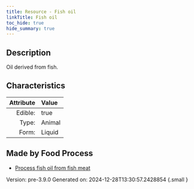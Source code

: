 ```yaml
---
title: Resource - Fish oil
linkTitle: Fish oil
toc_hide: true
hide_summary: true
---
```


## Description
&#10;&#9;&#9;Oil derived from fish.

## Characteristics

| Attribute      | Value |
|--------:|:------|
|Edible:|true|
|Type:|Animal|
|Form:|Liquid|
 



## Made by Food Process

- [Process fish oil from fish meat](/docs/definitions/food/process-fish-oil-from-fish-meat)

    

Version: pre-3.9.0 Generated on: 2024-12-28T13:30:57.2428854
{.small }
